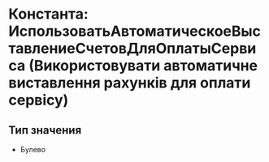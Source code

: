 ﻿# Константа: ИспользоватьАвтоматическоеВыставлениеСчетовДляОплатыСервиса (Використовувати автоматичне виставлення рахунків для оплати сервісу)

## Тип значения

- Булево

